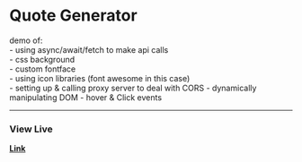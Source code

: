 # Quote Generator

demo of:  
     - using async/await/fetch to make api calls  
     - css background  
     - custom fontface  
     - using icon libraries (font awesome in this case)  
     - setting up & calling proxy server to deal with CORS
     - dynamically manipulating DOM
     - hover & Click events
     

---

### View Live
**[Link](http://mkturner.com/quote-generator/)**